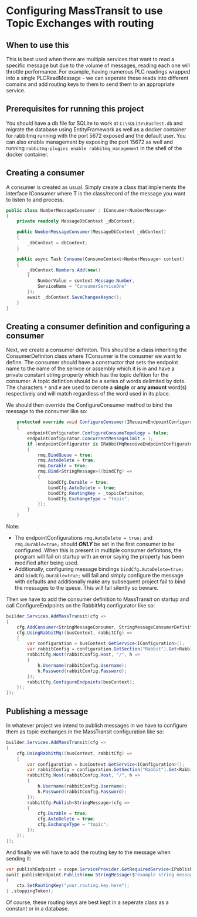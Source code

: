 # Configuring MassTransit to use Topic Exchanges with routing

## When to use this
This is best used when there are multiple services that want to read a specific message but due to the volume of messages, reading each one will throttle performance. For example, having numerous PLC readings wrapped into a single PLCReadMessage - we can seperate these reads into different comains and add routing keys to them to send them to an appropriate service.

## Prerequisites for running this project

You should have a db file for SQLite to work at ```C:\SQLite\BusTest.db``` and migrate the database using EntityFramework as well as a docker container for rabbitmq running with the port 5672 exposed and the default user. You can also enable management by exposing the port 15672 as well and running ```rabbitmq-plugins enable rabbitmq_management``` in the shell of the docker container.

## Creating a consumer

A consumer is created as usual. Simply create a class that implements the interface IConsumer<T> where T is the class/record of the message you want to listen to and process.
```csharp
public class NumberMessageConsumer : IConsumer<NumberMessage>
{
    private readonly MessageDbContext _dbContext;

    public NumberMessageConsumer(MessageDbContext _dbContext)
    {
        _dbContext = dbContext;
    }

    public async Task Consume(ConsumeContext<NumberMessage> context)
    {
        _dbContext.Numbers.Add(new()
        {
            NumberValue = context.Message.Number,
            ServiceName = "ConsumerServiceOne"
        });
        await _dbContext.SaveChangesAsync();
    }
}
```

## Creating a consumer definition and configuring a consumer

Next, we create a consumer definiton. This should be a class inheriting the ConsumerDefiniton<TConsumer> class where TConsumer is the conusmer we want to define. The consumer should have a constructor that sets the endpoint name to the name of the serivce or assembly which it is in and have a private constant string property which has the topic defition for the consumer. A topic defintion should be a series of words delimited by dots. The characters ```*``` and ```#``` are used to denote a **single** or **any amount** word(s) respectively and will match regardless of the word used in its place.

We should then override the ConfigureConsumer method to bind the message to the consumer like so:
```csharp
    protected override void ConfigureConsumer(IReceiveEndpointConfigurator endpointConfigurator, IConsumerConfigurator<StringMessageConsumer> consumerConfigurator, IRegistrationContext context)
    {
        endpointConfigurator.ConfigureConsumeTopology = false;
        endpointConfigurator.ConcurrentMessageLimit = 1;
        if (endpointConfigurator is IRabbitMqReceiveEndpointConfigurator rmq)
        {
            rmq.BindQueue = true;
            rmq.AutoDelete = true;
            rmq.Durable = true;
            rmq.Bind<StringMessage>((bindCfg) =>
            {
                bindCfg.Durable = true;
                bindCfg.AutoDelete = true;
                bindCfg.RoutingKey = _topicDefiniton;
                bindCfg.ExchangeType = "topic";
            });
        }
    }
```
Note:
 - The endpointConfigurations ```rmq.AutoDelete = true;``` and ```rmq.Durable=true;``` should ***ONLY*** be set in the first consumer to be configured. When this is present in multiple consumer definitons, the program will fail on startup with an error saying the property has been modified after being used.
 - Additionally, configuring message bindings ```bindCfg.AutoDelete=true;``` and ```bindCfg.Durable=true;``` will fail and simply configure the message with defaults and additionally make any subsequent project fail to bind the messages to the queue. This will fail silently so beware.

 Then we have to add the consumer definition to MassTransit on startup and call ConfigureEndpoints on the RabbitMq configurator like so:
```csharp
builder.Services.AddMassTransit(cfg =>
{
    cfg.AddConsumer<StringMessageConsumer, StringMessageConsumerDefinition>((consumerCfg) => { });
    cfg.UsingRabbitMq((busContext, rabbitCfg) =>
    {
        var configuration = busContext.GetService<IConfiguration>();
        var rabbitConfig = configuration.GetSection("Rabbit").Get<RabbitConfig>();
        rabbitCfg.Host(rabbitConfig.Host, "/", h =>
        {
            h.Username(rabbitConfig.Username);
            h.Password(rabbitConfig.Password);
        });
        rabbitCfg.ConfigureEndpoints(busContext);
    });
});
```

## Publishing a message

In whatever project we intend to publish messages in we have to configure them as topic exchanges in the MassTransit configuration like so:
```csharp
builder.Services.AddMassTransit(cfg =>
{
    cfg.UsingRabbitMq((busContext, rabbitCfg) =>
    {
        var configuration = busContext.GetService<IConfiguration>();
        var rabbitConfig = configuration.GetSection("Rabbit").Get<RabbitConfig>();
        rabbitCfg.Host(rabbitConfig.Host, "/", h =>
        {
            h.Username(rabbitConfig.Username);
            h.Password(rabbitConfig.Password);
        });
        rabbitCfg.Publish<StringMessage>(cfg =>
        {
            cfg.Durable = true;
            cfg.AutoDelete = true;
            cfg.ExchangeType = "topic";
        });
    });
});
```
And finally we will have to add the routing key to the message when sending it:
```csharp
var publishEndpoint = scope.ServiceProvider.GetRequiredService<IPublishEndpoint>();
await publishEndpoint.Publish(new StringMessage($"example string message"), (ctx) =>
{
    ctx.SetRoutingKey("your.routing.key.here");
} ,stoppingToken);
```
Of course, these routing keys are best kept in a seperate class as a constant or in a database.

